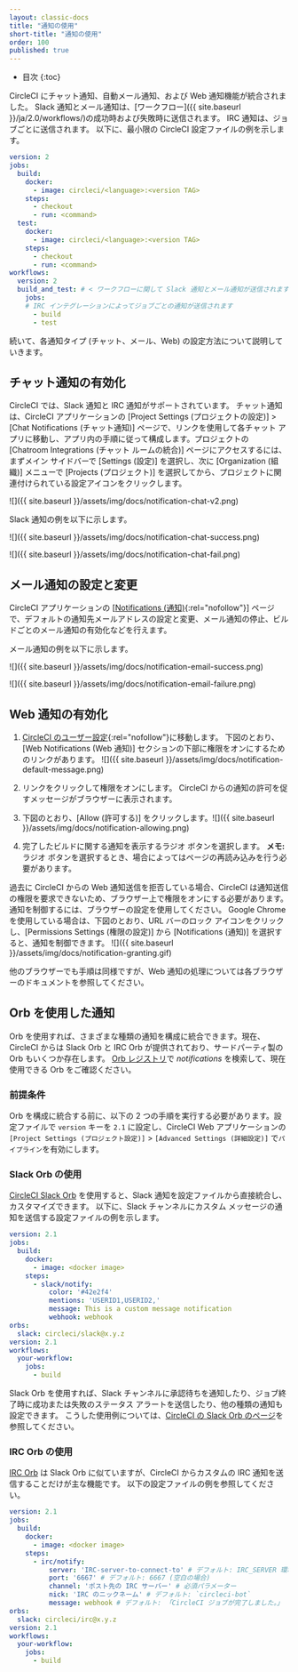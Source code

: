 ```yaml
---
layout: classic-docs
title: "通知の使用"
short-title: "通知の使用"
order: 100
published: true
---
```


* 目次
{:toc}


CircleCI にチャット通知、自動メール通知、および Web 通知機能が統合されました。 Slack 通知とメール通知は、[ワークフロー]({{ site.baseurl }}/ja/2.0/workflows/)の成功時および失敗時に送信されます。 IRC 通知は、ジョブごとに送信されます。 以下に、最小限の CircleCI 設定ファイルの例を示します。

```yaml
version: 2
jobs:
  build:
    docker:
      - image: circleci/<language>:<version TAG>
    steps:
      - checkout
      - run: <command>
  test:
    docker:
      - image: circleci/<language>:<version TAG>
    steps:
      - checkout
      - run: <command>
workflows:
  version: 2
  build_and_test: # < ワークフローに関して Slack 通知とメール通知が送信されます
    jobs:
    # IRC インテグレーションによってジョブごとの通知が送信されます
      - build
      - test
```

続いて、各通知タイプ (チャット、メール、Web) の設定方法について説明していきます。

## チャット通知の有効化

CircleCI では、Slack 通知と IRC 通知がサポートされています。 チャット通知は、CircleCI アプリケーションの [Project Settings (プロジェクトの設定)] > [Chat Notifications (チャット通知)] ページで、リンクを使用して各チャット アプリに移動し、アプリ内の手順に従って構成します。プロジェクトの [Chatroom Integrations (チャット ルームの統合)] ページにアクセスするには、まずメイン サイドバーで [Settings (設定)] を選択し、次に [Organization (組織)] メニューで [Projects (プロジェクト)] を選択してから、プロジェクトに関連付けられている設定アイコンをクリックします。

![]({{ site.baseurl }}/assets/img/docs/notification-chat-v2.png)

Slack 通知の例を以下に示します。

![]({{ site.baseurl }}/assets/img/docs/notification-chat-success.png)

![]({{ site.baseurl }}/assets/img/docs/notification-chat-fail.png)

## メール通知の設定と変更

CircleCI アプリケーションの [[Notifications (通知)](https://circleci.com/account/notifications){:rel="nofollow"}] ページで、デフォルトの通知先メールアドレスの設定と変更、メール通知の停止、ビルドごとのメール通知の有効化などを行えます。

メール通知の例を以下に示します。

![]({{ site.baseurl }}/assets/img/docs/notification-email-success.png)

![]({{ site.baseurl }}/assets/img/docs/notification-email-failure.png)

## Web 通知の有効化

1. [CircleCI のユーザー設定](https://circleci.com/account/notifications){:rel="nofollow"}に移動します。 下図のとおり、[Web Notifications (Web 通知)] セクションの下部に権限をオンにするためのリンクがあります。 ![]({{ site.baseurl }}/assets/img/docs/notification-default-message.png)

2. リンクをクリックして権限をオンにします。 CircleCI からの通知の許可を促すメッセージがブラウザーに表示されます。

3. 下図のとおり、[Allow (許可する)] をクリックします。![]({{ site.baseurl }}/assets/img/docs/notification-allowing.png)

4. 完了したビルドに関する通知を表示するラジオ ボタンを選択します。 **メモ:** ラジオ ボタンを選択するとき、場合によってはページの再読み込みを行う必要があります。

過去に CircleCI からの Web 通知送信を拒否している場合、CircleCI は通知送信の権限を要求できないため、ブラウザー上で権限をオンにする必要があります。 通知を制御するには、ブラウザーの設定を使用してください。 Google Chrome を使用している場合は、下図のとおり、URL バーのロック アイコンをクリックし、[Permissions Settings (権限の設定)] から [Notifications (通知)] を選択すると、通知を制御できます。 ![]({{ site.baseurl }}/assets/img/docs/notification-granting.gif)

他のブラウザーでも手順は同様ですが、Web 通知の処理については各ブラウザーのドキュメントを参照してください。

## Orb を使用した通知

Orb を使用すれば、さまざまな種類の通知を構成に統合できます。現在、CircleCI からは Slack Orb と IRC Orb が提供されており、サードパーティ製の Orb もいくつか存在します。 [Orb レジストリ](https://circleci.com/developer/orbs?query=notification&filterBy=all)で *notifications* を検索して、現在使用できる Orb をご確認ください。

### 前提条件

Orb を構成に統合する前に、以下の 2 つの手順を実行する必要があります。設定ファイルで `version` キーを `2.1` に設定し、CircleCI Web アプリケーションの `[Project Settings (プロジェクト設定)]` > `[Advanced Settings (詳細設定)]` で`パイプライン`を有効にします。

### Slack Orb の使用

[CircleCI Slack Orb](https://circleci.com/developer/orbs/orb/circleci/slack) を使用すると、Slack 通知を設定ファイルから直接統合し、カスタマイズできます。 以下に、Slack チャンネルにカスタム メッセージの通知を送信する設定ファイルの例を示します。

```yaml
version: 2.1
jobs:
  build:
    docker:
      - image: <docker image>
    steps:
      - slack/notify:
          color: '#42e2f4'
          mentions: 'USERID1,USERID2,'
          message: This is a custom message notification
          webhook: webhook
orbs:
  slack: circleci/slack@x.y.z
version: 2.1
workflows:
  your-workflow:
    jobs:
      - build
```

Slack Orb を使用すれば、Slack チャンネルに承認待ちを通知したり、ジョブ終了時に成功または失敗のステータス アラートを送信したり、他の種類の通知も設定できます。 こうした使用例については、[CircleCI の Slack Orb のページ](https://circleci.com/developer/orbs/orb/circleci/slack)を参照してください。

### IRC Orb の使用

[IRC Orb](https://circleci.com/developer/orbs/orb/circleci/irc) は Slack Orb に似ていますが、CircleCI からカスタムの IRC 通知を送信することだけが主な機能です。 以下の設定ファイルの例を参照してください。

```yaml
version: 2.1
jobs:
  build:
    docker:
      - image: <docker image>
    steps:
      - irc/notify:
          server: 'IRC-server-to-connect-to' # デフォルト: IRC_SERVER 環境変数
          port: '6667' # デフォルト: 6667 (空白の場合)
          channel: 'ポスト先の IRC サーバー' # 必須パラメーター
          nick: 'IRC のニックネーム' # デフォルト: `circleci-bot`
          message: webhook # デフォルト: 「CircleCI ジョブが完了しました。」
orbs:
  slack: circleci/irc@x.y.z
version: 2.1
workflows:
  your-workflow:
    jobs:
      - build
```
